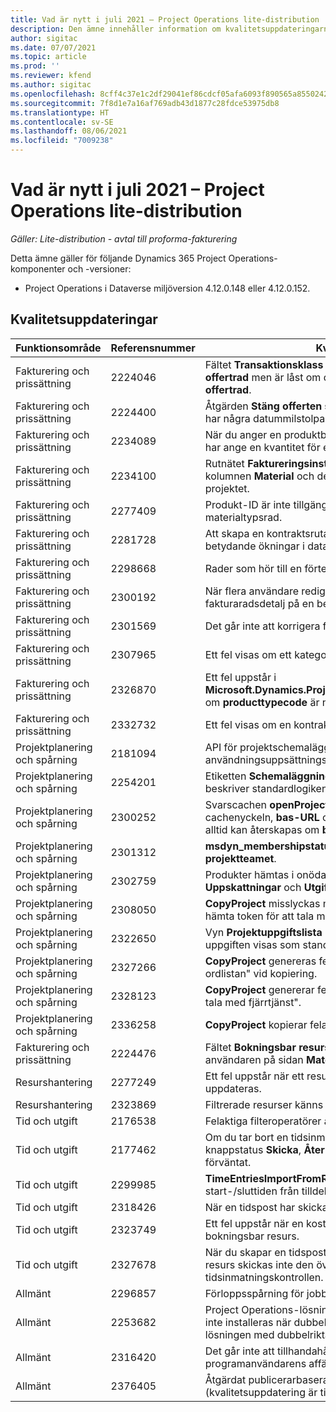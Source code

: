 ```yaml
---
title: Vad är nytt i juli 2021 – Project Operations lite-distribution
description: Den ämne innehåller information om kvalitetsuppdateringarna som är tillgängliga i julio 2021-versionen av Project Operations Lite-distribution.
author: sigitac
ms.date: 07/07/2021
ms.topic: article
ms.prod: ''
ms.reviewer: kfend
ms.author: sigitac
ms.openlocfilehash: 8cff4c37e1c2df29041ef86cdcf05afa6093f890565a855024202e87fd533ea5
ms.sourcegitcommit: 7f8d1e7a16af769adb43d1877c28fdce53975db8
ms.translationtype: HT
ms.contentlocale: sv-SE
ms.lasthandoff: 08/06/2021
ms.locfileid: "7009238"
---
```

# <a name="whats-new-july-2021---project-operations-lite-deployment"></a>Vad är nytt i juli 2021 – Project Operations lite-distribution

_Gäller: Lite-distribution - avtal till proforma-fakturering_

Detta ämne gäller för följande Dynamics 365 Project Operations-komponenter och -versioner:

  - Project Operations i Dataverse miljöversion 4.12.0.148 eller 4.12.0.152.

## <a name="quality-updates"></a>Kvalitetsuppdateringar
| **Funktionsområde**              | **Referensnummer** | **Kvalitetsuppdatering**                                                                                                                                                                                             |
|-------------------------------|----------------------|----------------------------------------------------------------------------------------------------------------------------------------------------------------------------------------------------------------|
| Fakturering och prissättning           | 2224046              | Fältet **Transaktionsklass** kan redigeras på fliken **Information om offertrad** men är låst om du arbetar från sidan **Information om offertrad**.                                                                     |
| Fakturering och prissättning           | 2224400              | Åtgärden **Stäng offerten som vunnen** misslyckas om en offert inte har några datummilstolpar.                                                                                                                                    |
| Fakturering och prissättning           | 2234089              | När du anger en produktbeskrivning manuellt rensas den efter att du har ange en kvantitet för en materialberäkning.                                                                                                                         |
| Fakturering och prissättning           | 2234100              | Rutnätet **Faktureringsinställningar för uppgift** inkluderar inte kolumnen **Material** och dess värde på fliken **Uppgiftsfakturering** för projektet.                                                                                                       |
| Fakturering och prissättning           | 2277409              | Produkt-ID är inte tillgängligt på kontraktradsdetaljen för en materialtypsrad.                                                                                                                                        |
| Fakturering och prissättning           | 2281728              | Att skapa en kontraktsruta omvärderar onödigt faktiskt och orsakar betydande ökningar i datavolym, vilket påverkar prestandan.                                                                                |
| Fakturering och prissättning           | 2298668              | Rader som hör till en förterad och borttagna utgifter tas inte bort.                                                                                                                                     |
| Fakturering och prissättning           | 2300192              | När flera användare redigerar en faktura går det att skapa en ny fakturaradsdetalj på en bekräftad faktura.                                                                                   |
| Fakturering och prissättning           | 2301569              | Det går inte att korrigera fakturor om \$0 belopp har använts.                                                                                                                                        |
| Fakturering och prissättning           | 2307965              | Ett fel visas om ett kategoripris skapas med värden som saknas.                                                                                                                           |
| Fakturering och prissättning           | 2326870              | Ett fel uppstår i **Microsoft.Dynamics.ProjectService.Plugins.PostInvoiceLineDelete** om **producttypecode** är null.                                                                            |
| Fakturering och prissättning           | 2332732              | Ett fel visas om en kontraktradsmilstolpar skapas utan en orderrad.                                                                                                                |
| Projektplanering och spårning | 2181094              | API för projektschemaläggning stöder nu PSS-loggar och användningsuppsättningsloggar som lagras i 90 dagar.                                                                                                                  |
| Projektplanering och spårning | 2254201              | Etiketten **Schemaläggningsläge** uppdateras med information som beskriver standardlogiken.                                                                                                                                      |
| Projektplanering och spårning | 2300252              | Svarscachen **openProject** uppdateras och inkluderar tokenägaren i cachenyckeln, **bas-URL** och **Segment-URL** så att **Begäran-URL** alltid kan återskapas om **bas-URL** ändras. |
| Projektplanering och spårning | 2301312              | **msdyn_membershipstatus** har tagits bort från vyn **Medlemmar i projektteamet**.                                                                                                                                        |
| Projektplanering och spårning | 2302759              | Produkter hämtas i onödan på flikarna **Resurstilldelningar**, **Uppskattningar** och **Utgiftsberäkningar**.                                                                                                        |
| Projektplanering och spårning | 2308050              | **CopyProject** misslyckas med felmeddelandet "Det gick inte att hämta token för att tala med fjärrtjänst".                                                                                                                           |
| Projektplanering och spårning | 2322650              | Vyn **Projektuppgiftslista** har uppdaterats så att datumet för uppgiften visas som standard.                                                                                                            |
| Projektplanering och spårning | 2327266              | **CopyProject** genereras felmeddelandet "Nyckeln finns inte i ordlistan" vid kopiering.                                                                                                      |
| Projektplanering och spårning | 2328123              | **CopyProject** genererar felet "Det gick inte att hämta token för att tala med fjärrtjänst".                                                                                                                          |
| Projektplanering och spårning | 2336258              | **CopyProject** kopierar felaktigt platsnamnen för resurser.                                                                                                                                                 |
| Fakturering och prissättning           | 2224476              | Fältet **Bokningsbar resurs** är inte korrekt standard för den inloggade användaren på sidan **Materialanvändning**.                                                                                                            |
| Resurshantering           | 2277249              | Ett fel uppstår när ett resurskrav som inte är baserat på projekt uppdateras.                                                                                                            |
| Resurshantering           | 2323869              | Filtrerade resurser känns inte igen korrekt i resursutnyttjandet.                                                                                                                                             |
| Tid och utgift              | 2176538              | Felaktiga filteroperatörer används på kontrollen **Tidsinmatning**.                                                                                                                                                   |
| Tid och utgift              | 2177462              | Om du tar bort en tidsinmatning i rutnätet uppdateras inte knappstatus **Skicka**, **Återkalla**, **Ta bort** och **Redigera post** som förväntat.                                                                                        |
| Tid och utgift              | 2299985              | **TimeEntriesImportFromResourceAssignment** upprätthåller inte start-/sluttiden från tilldelningens konturer.                                                                                                  |
| Tid och utgift              | 2318426              | När en tidspost har skickats in kan låsta fält fortfarande redigeras.                                                                                                                                   |
| Tid och utgift              | 2323749              | Ett fel uppstår när en kostnad skapas från fliken **Relaterad** för en bokningsbar resurs.                                                                                                      |
| Tid och utgift              | 2327678              | När du skapar en tidspost från fliken **Relaterad** för en bokningsbar resurs skickas inte den överordnade resursen till tidsinmatningskontrollen.                                                                            |
| Allmänt                       | 2296857              | Förloppsspårning för jobb som körs länge.                                                                                                                                                                        |
| Allmänt                       | 2253682              | Project Operations-lösningen med dubbelriktade skrivningar bör inte installeras när dubbelriktade skrivning installeras i en miljö utan lösningen med dubbelriktade skrivningar.                                                |
| Allmänt                       | 2316420              | Det går inte att tillhandahålla kärnetablering för Project Service om programanvändarens affärsenhet ändras.                                                                                                                     |
| Allmänt                       | 2376405              | Åtgärdat publicerarbaserat uppdateringsproblem (kvalitetsuppdatering är tillgänglig i version 4.12.0.152)                                                                                                                     |
